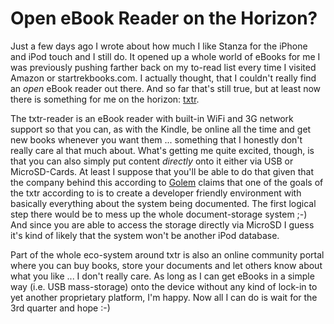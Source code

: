 # Open eBook Reader on the Horizon?

Just a few days ago I wrote about how much I like Stanza for the iPhone and iPod touch and I still do. It opened up a whole world of eBooks for me I was previously pushing farther back on my to-read list every time I visited Amazon or startrekbooks.com. I actually thought, that I couldn't really find an *open* eBook reader out there. And so far that's still true, but at least now there is something for me on the horizon: [txtr][]. 

The txtr-reader is an eBook reader with built-in WiFi and 3G network support so that you can, as with the Kindle, be online all the time and get new books whenever you want them ... something that I honestly don't really care al that much about. What's getting me quite excited, though, is that you can also simply put content *directly* onto it either via USB or MicroSD-Cards. At least I suppose that you'll be able to do that given that the company behind this according to [Golem][] claims that one of the goals of the txtr according to is to create a developer friendly environment with basically everything about the system being documented. The first logical step there would be to mess up the whole document-storage system ;-) And since you are able to access the storage directly via MicroSD I guess it's kind of likely that the system won't be another iPod database.

Part of the whole eco-system around txtr is also an online community portal where you can buy books, store your documents and let others know about what you like ... I don't really care. As long as I can get eBooks in a simple way (i.e. USB mass-storage) onto the device without any kind of lock-in to yet another proprietary platform, I'm happy. Now all I can do is wait for the 3rd quarter and hope :-)

[txtr]: http://reader.txtr.com
[Golem]: http://www.golem.de/0903/65637.html

